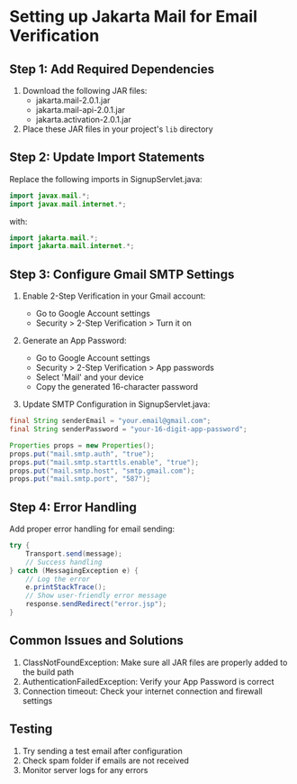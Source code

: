 # Setting up Jakarta Mail for Email Verification

## Step 1: Add Required Dependencies
1. Download the following JAR files:
   - jakarta.mail-2.0.1.jar
   - jakarta.mail-api-2.0.1.jar
   - jakarta.activation-2.0.1.jar
2. Place these JAR files in your project's `lib` directory

## Step 2: Update Import Statements
Replace the following imports in SignupServlet.java:
```java
import javax.mail.*;
import javax.mail.internet.*;
```
with:
```java
import jakarta.mail.*;
import jakarta.mail.internet.*;
```

## Step 3: Configure Gmail SMTP Settings
1. Enable 2-Step Verification in your Gmail account:
   - Go to Google Account settings
   - Security > 2-Step Verification > Turn it on

2. Generate an App Password:
   - Go to Google Account settings
   - Security > 2-Step Verification > App passwords
   - Select 'Mail' and your device
   - Copy the generated 16-character password

3. Update SMTP Configuration in SignupServlet.java:
```java
final String senderEmail = "your.email@gmail.com";
final String senderPassword = "your-16-digit-app-password";

Properties props = new Properties();
props.put("mail.smtp.auth", "true");
props.put("mail.smtp.starttls.enable", "true");
props.put("mail.smtp.host", "smtp.gmail.com");
props.put("mail.smtp.port", "587");
```

## Step 4: Error Handling
Add proper error handling for email sending:
```java
try {
    Transport.send(message);
    // Success handling
} catch (MessagingException e) {
    // Log the error
    e.printStackTrace();
    // Show user-friendly error message
    response.sendRedirect("error.jsp");
}
```

## Common Issues and Solutions
1. ClassNotFoundException: Make sure all JAR files are properly added to the build path
2. AuthenticationFailedException: Verify your App Password is correct
3. Connection timeout: Check your internet connection and firewall settings

## Testing
1. Try sending a test email after configuration
2. Check spam folder if emails are not received
3. Monitor server logs for any errors